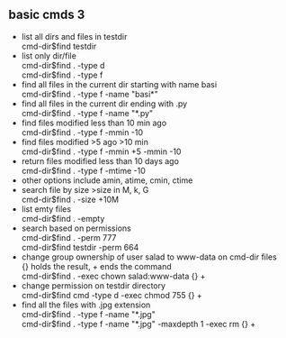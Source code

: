 ## basic cmds 3

- list all dirs and files in testdir  
  cmd-dir\$find testdir
- list only dir/file  
  cmd-dir\$find . -type d  
  cmd-dir\$find . -type f
- find all files in the current dir starting with name basi  
  cmd-dir\$find . -type f -name "basi\*"
- find all files in the current dir ending with .py  
  cmd-dir\$find . -type f -name "\*.py"
- find files modified less than 10 min ago  
  cmd-dir\$find . -type f -mmin -10
- find files modified >5 ago >10 min  
  cmd-dir\$find . -type f -mmin +5 -mmin -10
- return files modified less than 10 days ago  
  cmd-dir\$find . -type f -mtime -10
- other options include amin, atime, cmin, ctime
- search file by size >size in M, k, G  
   cmd-dir\$find . -size +10M
- list emty files  
  cmd-dir\$find . -empty
- search based on permissions  
  cmd-dir\$find . -perm 777  
  cmd-dir\$find testdir -perm 664
- change group ownership of user salad to www-data on cmd-dir files  
  {} holds the result, + ends the command  
  cmd-dir\$find . -exec chown salad:www-data {} +
- change permission on testdir directory  
  cmd-dir\$find cmd -type d -exec chmod 755 {} +
- find all the files with .jpg extension  
  cmd-dir\$find . -type f -name "\*.jpg"  
  cmd-dir\$find . -type f -name "\*.jpg" -maxdepth 1 -exec rm {} +
